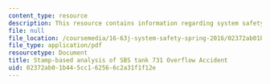 ```yaml
---
content_type: resource
description: This resource contains information regarding system safety.
file: null
file_location: /coursemedia/16-63j-system-safety-spring-2016/02372ab01b445cc162566c2a31f1f12e_MIT16_63JS16_Tank_Report.pdf
file_type: application/pdf
resourcetype: Document
title: Stamp-based analysis of SBS tank 731 Overflow Accident
uid: 02372ab0-1b44-5cc1-6256-6c2a31f1f12e
---
```


